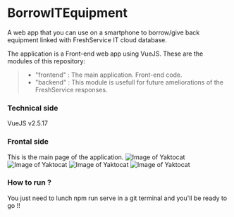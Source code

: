 # BorrowITEquipment
A web app that you can use on a smartphone to borrow/give back equipment linked with FreshService IT cloud database.

The application is a Front-end web app using VueJS. These are the modules of this repository:

>* "frontend" : The main application. Front-end code.
>* "backend" : This module is usefull for future ameliorations of the FreshService responses.

### Technical side
VueJS v2.5.17

### Frontal side

This is the main page of the application.
![Image of Yaktocat](https://octodex.github.com/images/yaktocat.pn)
![Image of Yaktocat](https://octodex.github.com/images/yaktocatpng)
![Image of Yaktocat](https://octodex.github.com/images/yaktoca.png)
![Image of Yaktocat](https://octodex.github.com/images/yaktoct.png)

### How to run ?

You just need to lunch npm run serve in a git terminal and you'll be ready to go !!
